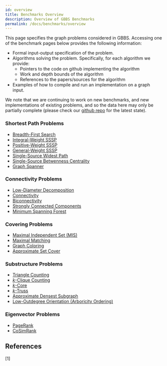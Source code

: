 ```yaml
---
id: overview
title: Benchmarks Overview
description: Overview of GBBS Benchmarks
permalink: /docs/benchmarks/overview
---
```


This page specifies the graph problems considered in GBBS. Accessing
one of the benchmark pages below provides the following information:
* Formal input-output specification of the problem.
* Algorithms solving the problem. Specifically, for each algorithm we provide:
  * Pointers to the code on github implementing the algorithm
  * Work and depth bounds of the algorithm
  * References to the papers/sources for the algorithm
* Examples of how to compile and run an implementation on a graph input.

We note that we are continuing to work on new benchmarks, and new
implementations of existing problems, and so the data here may only be
partially complete (please check our [github
repo](https://www.github.com/ldhulipala/gbbs) for the latest state).

### Shortest Path Problems
* [Breadth-First Search](sssp/breadth_first_search)
* [Integral-Weight SSSP](sssp/integral_weight_sssp)
* [Positive-Weight SSSP](sssp/positive_weight_sssp)
* [General-Weight SSSP](sssp/general_weight_sssp)
* [Single-Source Widest Path](sssp/ss_widest_path)
* [Single-Source Betwenness Centrality](sssp/ss_betweenness_centrality)
* [Graph Spanner](sssp/spanner)

### Connectivity Problems
* [Low-Diameter Decomposition](connectivity/low_diameter_decomposition)
* [Connectivity](connectivity/connectivity)
* [Biconnectivity](connectivity/biconnectivity)
* [Strongly Connected Components](connectivity/strongly_connected_components)
* [Minimum Spanning Forest](connectivity/minimum_spanning_forest)

### Covering Problems
* [Maximal Independent Set (MIS)](covering/maximal_independent_set)
* [Maximal Matching](covering/maximal_matching)
* [Graph Coloring](covering/coloring)
* [Approximate Set Cover](covering/apx_set_cover)

### Substructure Problems
* [Triangle Counting](substructure/triangle_counting)
* [$k$-Clique Counting](substructure/k_clique_counting)
* [$k$-Core](substructure/k_core)
* [$k$-Truss](substructure/k_truss)
* [Approximate Densest Subgraph](substructure/apx_densest_subgraph)
* [Low-Outdegree Orientation (Arboricity Ordering)](substructure/low_outdegree_orientation)

### Eigenvector Problems
* [PageRank](eigenvector/pagerank)
* [CoSimRank](eigenvector/cosimrank)


## References

[1]
